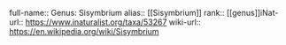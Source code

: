 

full-name:: Genus: Sisymbrium
alias:: [[Sisymbrium]]
rank:: [[genus]]iNat-url:: https://www.inaturalist.org/taxa/53267
wiki-url:: https://en.wikipedia.org/wiki/Sisymbrium